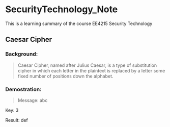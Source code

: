 # SecurityTechnology_Note
This is a learning summary of the course EE4215 Security Technology

## Caesar Cipher
### Background:
> Caesar Cipher, named after Julius Caesar, is a type of substitution cipher in which each letter in the plaintext is replaced by a letter some fixed number of positions down the alphabet.
### Demostration:
> Message: abc
>
Key: 3
>
Result: def
